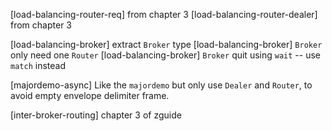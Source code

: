 [load-balancing-router-req] from chapter 3
[load-balancing-router-dealer] from chapter 3

[load-balancing-broker] extract `Broker` type
[load-balancing-broker] `Broker` only need one `Router`
[load-balancing-broker] `Broker` quit using `wait` -- use `match` instead

[majordemo-async] Like the `majordemo` but only use `Dealer` and `Router`,
to avoid empty envelope delimiter frame.

[inter-broker-routing] chapter 3 of zguide
